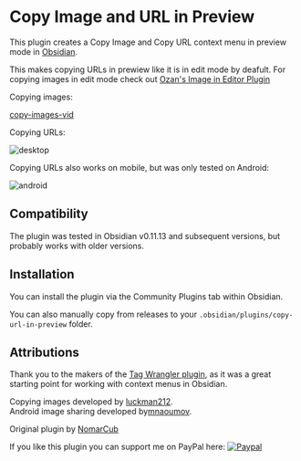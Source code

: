 # Copy Image and URL in Preview

This plugin creates a Copy Image and Copy URL context menu in preview mode in [Obsidian](https://obsidian.md/).

This makes copying URLs in prewiew like it is in edit mode by deafult. For copying images in edit mode check out [Ozan's Image in Editor Plugin](https://github.com/ozntel/oz-image-in-editor-obsidian)

Copying images:

[copy-images-vid](https://user-images.githubusercontent.com/1992842/132140547-fead74c1-4bec-489a-945c-f28cbba43493.mp4)

Copying URLs:

![desktop](https://user-images.githubusercontent.com/5298006/125515738-8fb2143d-6502-46d3-a1b8-57b025211c2f.gif)

Copying URLs also works on mobile, but was only tested on Android:

![android](https://user-images.githubusercontent.com/5298006/125515758-bdf77074-a58c-4a6d-affa-88d031991ab2.gif)

## Compatibility

The plugin was tested in Obsidian v0.11.13 and subsequent versions, but probably works with older versions.

## Installation

You can install the plugin via the Community Plugins tab within Obsidian.

You can also manually copy from releases to your `.obsidian/plugins/copy-url-in-preview` folder.

## Attributions

Thank you to the makers of the [Tag Wrangler plugin](https://github.com/pjeby/tag-wrangler), as it was a great starting point for working with context menus in Obsidian.

Copying images developed by [luckman212](https://github.com/luckman212).  
Android image sharing developed by[mnaoumov](https://github.com/mnaoumov).

Original plugin by [NomarCub](https://github.com/luckman212)

If you like this plugin you can support me on PayPal here: [![Paypal](https://img.shields.io/badge/paypal-nomarcub-yellow?style=social&logo=paypal)](https://paypal.me/nomarcub)
